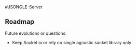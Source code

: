 #JSONGLE-Server



## Roadmap

Future evolutions or questions:
- Keep Socket.io or rely on single agnostic socket library only